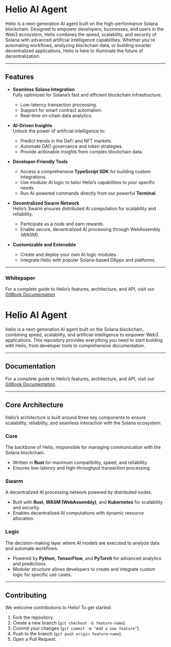 # **Helio AI Agent**

Helio is a next-generation AI agent built on the high-performance Solana blockchain. Designed to empower developers, businesses, and users in the Web3 ecosystem, Helio combines the speed, scalability, and security of Solana with advanced artificial intelligence capabilities. Whether you're automating workflows, analyzing blockchain data, or building smarter decentralized applications, Helio is here to illuminate the future of decentralization.

---

## **Features**

- **Seamless Solana Integration**  
  Fully optimized for Solana’s fast and efficient blockchain infrastructure.  
  - Low-latency transaction processing.  
  - Support for smart contract automation.  
  - Real-time on-chain data analytics.  

- **AI-Driven Insights**  
  Unlock the power of artificial intelligence to:  
  - Predict trends in the DeFi and NFT markets.  
  - Automate DAO governance and token strategies.  
  - Provide actionable insights from complex blockchain data.

- **Developer-Friendly Tools**  
  - Access a comprehensive **TypeScript SDK** for building custom integrations.  
  - Use modular AI logic to tailor Helio’s capabilities to your specific needs.  
  - Run AI-powered commands directly from our powerful **Terminal**.

- **Decentralized Swarm Network**  
  Helio’s Swarm ensures distributed AI computation for scalability and reliability.  
  - Participate as a node and earn rewards.  
  - Enable secure, decentralized AI processing through WebAssembly (WASM).  

- **Customizable and Extensible**  
  - Create and deploy your own AI logic modules.  
  - Integrate Helio with popular Solana-based DApps and platforms.

---

### Whitepaper
For a complete guide to Helio’s features, architecture, and API, visit our [GitBook Documentation](https://helio-dao.gitbook.io/helio-dao-docs)

# **Helio AI Agent**

Helio is a next-generation AI agent built on the Solana blockchain, combining speed, scalability, and artificial intelligence to empower Web3 applications. This repository provides everything you need to start building with Helio, from developer tools to comprehensive documentation.

---

## **Documentation**

For a complete guide to Helio’s features, architecture, and API, visit our [GitBook Documentation](https://helio-dao.gitbook.io/helio-dao-docs).

---

## **Core Architecture**

Helio’s architecture is built around three key components to ensure scalability, reliability, and seamless interaction with the Solana ecosystem:

### **Core**
The backbone of Helio, responsible for managing communication with the Solana blockchain.  
- Written in **Rust** for maximum compatibility, speed, and reliability.  
- Ensures low-latency and high-throughput transaction processing.  

### **Swarm**
A decentralized AI processing network powered by distributed nodes.  
- Built with **Rust**, **WASM (WebAssembly)**, and **Kubernetes** for scalability and security.  
- Enables decentralized AI computations with dynamic resource allocation.

### **Logic**
The decision-making layer where AI models are executed to analyze data and automate workflows.  
- Powered by **Python**, **TensorFlow**, and **PyTorch** for advanced analytics and predictions.  
- Modular structure allows developers to create and integrate custom logic for specific use cases.  

---

## **Contributing**

We welcome contributions to Helio! To get started:  
1. Fork the repository.  
2. Create a new branch (```git checkout -b feature-name```).
3. Commit your changes (```git commit -m "Add a new feature"```).
4. Push to the branch (```git push origin feature-name```).
5. Open a Pull Request.
